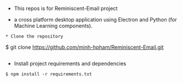 * This repos is for Reminiscent-Email project 
- a cross platform desktop application using Electron and Python (for Machine Learning components). 
```
* Clone the repository
```
$ git clone https://github.com/minh-hpham/Reminiscent-Email.git
```
```
* Install project requirements and dependencies
```
$ npm install -r requirements.txt
